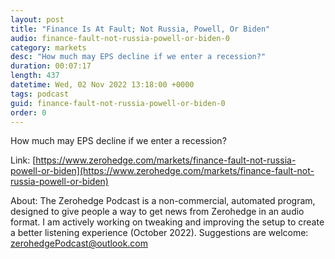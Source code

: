 ```yaml
---
layout: post
title: "Finance Is At Fault; Not Russia, Powell, Or Biden"
audio: finance-fault-not-russia-powell-or-biden-0
category: markets
desc: "How much may EPS decline if we enter a recession?"
duration: 00:07:17
length: 437
datetime: Wed, 02 Nov 2022 13:18:00 +0000
tags: podcast
guid: finance-fault-not-russia-powell-or-biden-0
order: 0
---
```

How much may EPS decline if we enter a recession?

Link: [https://www.zerohedge.com/markets/finance-fault-not-russia-powell-or-biden](https://www.zerohedge.com/markets/finance-fault-not-russia-powell-or-biden)

About: The Zerohedge Podcast is a non-commercial, automated program, designed to give people a way to get news from Zerohedge in an audio format.  I am actively working on tweaking and improving the setup to create a better listening experience (October 2022).  Suggestions are welcome: [zerohedgePodcast@outlook.com](mailto:zerohedgePodcast@outlook.com)